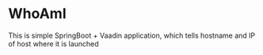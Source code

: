 # WhoAmI

This is simple SpringBoot + Vaadin application, which tells hostname and IP of host where it is launched